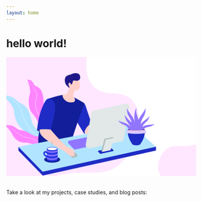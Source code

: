 ```yaml
---
layout: home
---
```

<h1>hello world!</h1>

<center>
<img src="src/illustration-A7PK3R5BNE.png">
</center><br>

Take a look at my projects, case studies, and blog posts:
